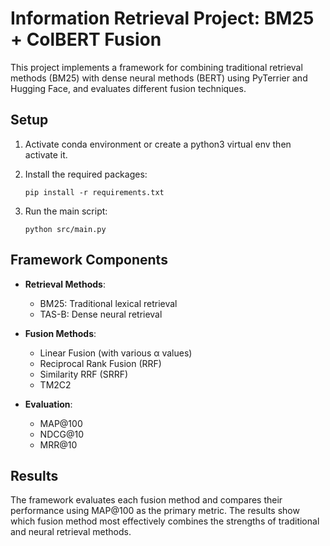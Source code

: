 # Information Retrieval Project: BM25 + ColBERT Fusion

This project implements a framework for combining traditional retrieval methods (BM25) with dense neural methods (BERT) using PyTerrier and Hugging Face, and evaluates different fusion techniques.

## Setup

1. Activate conda environment or create a python3 virtual env then activate it.

2. Install the required packages:
   ```
   pip install -r requirements.txt
   ```

3. Run the main script:
   ```
   python src/main.py
   ```

## Framework Components

- **Retrieval Methods**:
  - BM25: Traditional lexical retrieval
  - TAS-B: Dense neural retrieval
  
- **Fusion Methods**:
  - Linear Fusion (with various α values)
  - Reciprocal Rank Fusion (RRF)
  - Similarity RRF (SRRF)
  - TM2C2

- **Evaluation**:
  - MAP@100
  - NDCG@10
  - MRR@10

## Results

The framework evaluates each fusion method and compares their performance using MAP@100 as the primary metric. The results show which fusion method most effectively combines the strengths of traditional and neural retrieval methods.